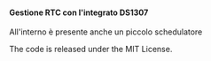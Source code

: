 #### Gestione RTC con l'integrato DS1307
All'interno è presente anche un piccolo schedulatore

The code is released under the MIT License.